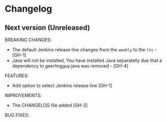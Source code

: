 # Changelog

## Next version (Unreleased)

BREAKING CHANGES:

- The default Jenkins release line changes from the `weekly` to the `lts` - [GH-1]
- Java will not be installed, You have installed Java separatelly due that a dependency to geerlingguy.java was removed - [GH-4]

FEATURES:

- Add option to select Jenkins release line [GH-1]

IMPROVEMENTS:

- The CHANGELOG file added [GH-2]

BUG FIXES:
